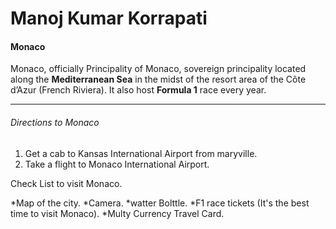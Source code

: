 # Manoj Kumar Korrapati
#### Monaco 

Monaco, officially Principality of Monaco, sovereign principality located along the **Mediterranean Sea** in the midst of the resort area of the Côte d’Azur (French Riviera). It also host **Formula 1** race every year.
***
###### Directions to Monaco
1. Get a cab to Kansas International Airport from maryville.
2. Take a flight to Monaco International Airport.

Check List to visit Monaco.

*Map of the city.
*Camera.
*watter Bolttle.
*F1 race tickets (It's the best time to visit Monaco).
*Multy Currency Travel Card.
